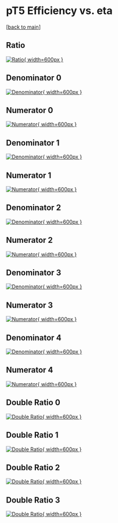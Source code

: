 # pT5 Efficiency vs. eta

[[back to main](./)]



## Ratio

[![Ratio](../mtv/var/pT5_vtr_11_0_eff_eta.png){ width=600px }](../mtv/var/pT5_vtr_11_0_eff_eta.pdf)

## Denominator 0

[![Denominator](../mtv/den/pT5_vtr_11_0_eff_eta_den0.png){ width=600px }](../mtv/den/pT5_vtr_11_0_eff_eta_den0.pdf)

## Numerator 0

[![Numerator](../mtv/num/pT5_vtr_11_0_eff_eta_num0.png){ width=600px }](../mtv/num/pT5_vtr_11_0_eff_eta_num0.pdf)

## Denominator 1

[![Denominator](../mtv/den/pT5_vtr_11_0_eff_eta_den1.png){ width=600px }](../mtv/den/pT5_vtr_11_0_eff_eta_den1.pdf)

## Numerator 1

[![Numerator](../mtv/num/pT5_vtr_11_0_eff_eta_num1.png){ width=600px }](../mtv/num/pT5_vtr_11_0_eff_eta_num1.pdf)

## Denominator 2

[![Denominator](../mtv/den/pT5_vtr_11_0_eff_eta_den2.png){ width=600px }](../mtv/den/pT5_vtr_11_0_eff_eta_den2.pdf)

## Numerator 2

[![Numerator](../mtv/num/pT5_vtr_11_0_eff_eta_num2.png){ width=600px }](../mtv/num/pT5_vtr_11_0_eff_eta_num2.pdf)

## Denominator 3

[![Denominator](../mtv/den/pT5_vtr_11_0_eff_eta_den3.png){ width=600px }](../mtv/den/pT5_vtr_11_0_eff_eta_den3.pdf)

## Numerator 3

[![Numerator](../mtv/num/pT5_vtr_11_0_eff_eta_num3.png){ width=600px }](../mtv/num/pT5_vtr_11_0_eff_eta_num3.pdf)

## Denominator 4

[![Denominator](../mtv/den/pT5_vtr_11_0_eff_eta_den4.png){ width=600px }](../mtv/den/pT5_vtr_11_0_eff_eta_den4.pdf)

## Numerator 4

[![Numerator](../mtv/num/pT5_vtr_11_0_eff_eta_num4.png){ width=600px }](../mtv/num/pT5_vtr_11_0_eff_eta_num4.pdf)

## Double Ratio 0

[![Double Ratio](../mtv/ratio/pT5_vtr_11_0_eff_eta_ratio0.png){ width=600px }](../mtv/ratio/pT5_vtr_11_0_eff_eta_ratio0.pdf)

## Double Ratio 1

[![Double Ratio](../mtv/ratio/pT5_vtr_11_0_eff_eta_ratio1.png){ width=600px }](../mtv/ratio/pT5_vtr_11_0_eff_eta_ratio1.pdf)

## Double Ratio 2

[![Double Ratio](../mtv/ratio/pT5_vtr_11_0_eff_eta_ratio2.png){ width=600px }](../mtv/ratio/pT5_vtr_11_0_eff_eta_ratio2.pdf)

## Double Ratio 3

[![Double Ratio](../mtv/ratio/pT5_vtr_11_0_eff_eta_ratio3.png){ width=600px }](../mtv/ratio/pT5_vtr_11_0_eff_eta_ratio3.pdf)

